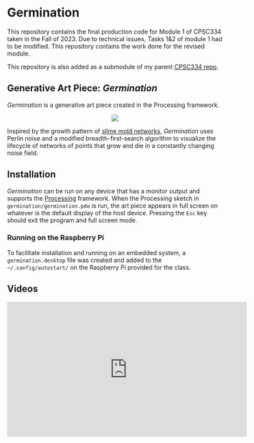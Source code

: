 # Germination
This repository contains the final production code for Module 1 of CPSC334 taken in the Fall of 2023.
Due to technical issues, Tasks 1&2 of module 1 had to be modified. This repository contains the work done for the revised module.

This repository is also added as a submodule of my parent [CPSC334 repo](https://github.com/dsmaugy/cpsc334).

## Generative Art Piece: _Germination_
_Germination_ is a generative art piece created in the Processing framework. 
<p align="center">
    <img src="resources/final_demo_gif.gif">
</p>

Inspired by the growth pattern of [slime mold networks](https://www.wired.com/2010/01/slime-mold-grows-network-just-like-tokyo-rail-system/), _Germination_ uses Perlin noise and a modified breadth-first-search algorithm to visualize the lifecycle of networks of points that grow and die in a constantly changing noise field.

## Installation
_Germination_ can be run on any device that has a monitor output and supports the [Processing](https://processing.org/) framework. When the Processing sketch in `germination/germination.pde` is run, the art piece appears in full screen on whatever is the default display of the host device. Pressing the `Esc` key should exit the program and full screen mode. 


### Running on the Raspberry Pi
To facilitate installation and running on an embedded system, a `germination.desktop` file was created and added to the `~/.config/autostart/` on the Raspberry Pi provided for the class.

## Videos
<iframe width="560" height="315" src="https://www.youtube.com/embed/XMF0wsTU0vc?si=Dm73YpJdbeU7rtiu" title="YouTube video player" frameborder="0" allow="accelerometer; autoplay; clipboard-write; encrypted-media; gyroscope; picture-in-picture; web-share" allowfullscreen></iframe>